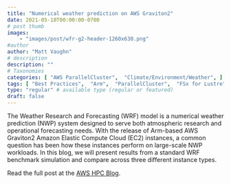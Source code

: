 ```yaml
---
title: "Numerical weather prediction on AWS Graviton2"
date: 2021-05-10T00:00:00-0700
# post thumb
images:
    - "images/post/wfr-g2-header-1260x630.png"
#author
author: "Matt Vaughn"
# description
description: ""
# Taxonomies
categories: [ "AWS ParallelCluster",  "Climate/Environment/Weather", ]
tags: [ "Best Practices",  "Arm",  "ParallelCluster",  "FSx for Lustre",  "Graviton",  "Simulation",  "HPC",  "Modeling",  "Climate/Environment/Weather",  "hpcblog", ]
type: "regular" # available type (regular or featured)
draft: false
---
```


The Weather Research and Forecasting (WRF) model is a numerical weather prediction (NWP) system designed to serve both atmospheric research and operational forecasting needs. With the release of Arm-based AWS Graviton2 Amazon Elastic Compute Cloud (EC2) instances, a common question has been how these instances perform on large-scale NWP workloads. In this blog, we will present results from a standard WRF benchmark simulation and compare across three different instance types.

Read the full post at the [AWS HPC Blog](https://aws.amazon.com/blogs/hpc/numerical-weather-prediction-on-aws-graviton2/).
